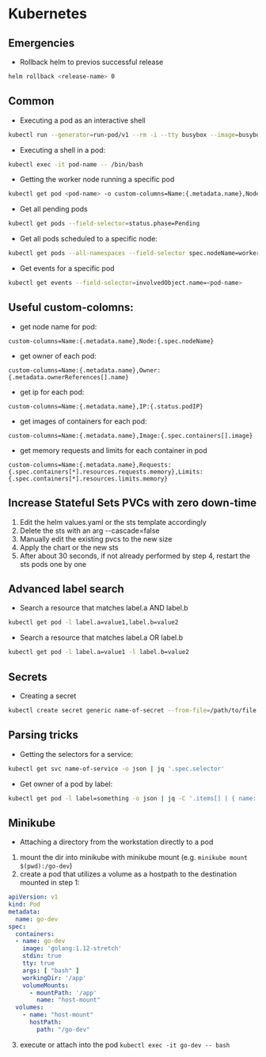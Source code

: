 # Kubernetes

## Emergencies

* Rollback helm to previos successful release

```bash
helm rollback <release-name> 0
```

## Common

* Executing a pod as an interactive shell

```bash
kubectl run --generator=run-pod/v1 --rm -i --tty busybox --image=busybox -- sh
```

* Executing a shell in a pod:

```bash
kubectl exec -it pod-name -- /bin/bash
```

* Getting the worker node running a specific pod

```bash
kubectl get pod <pod-name> -o custom-columns=Name:{.metadata.name},Node:{.spec.nodeName}
```

* Get all pending pods

```bash
kubectl get pods --field-selector=status.phase=Pending
```

* Get all pods scheduled to a specific node:

```bash
kubectl get pods --all-namespaces --field-selector spec.nodeName=worker1
```

* Get events for a specific pod

```bash
kubectl get events --field-selector=involvedObject.name=<pod-name>
```

## Useful custom-colomns:

* get node name for pod:

```
custom-columns=Name:{.metadata.name},Node:{.spec.nodeName}
```

* get owner of each pod:
```
custom-columns=Name:{.metadata.name},Owner:{.metadata.ownerReferences[].name}
```

* get ip for each pod:
```
custom-columns=Name:{.metadata.name},IP:{.status.podIP}
```

* get images of containers for each pod:
```
custom-columns=Name:{.metadata.name},Image:{.spec.containers[].image}
```

* get memory requests and limits for each container in pod

```
custom-columns=Name:{.metadata.name},Requests:{.spec.containers[*].resources.requests.memory},Limits:{.spec.containers[*].resources.limits.memory}
```

## Increase Stateful Sets PVCs with zero down-time

 1. Edit the helm values.yaml or the sts template accordingly
 2. Delete the sts with an arg --cascade=false
 3. Manually edit the existing pvcs to the new size
 4. Apply the chart or the new sts
 5. After about 30 seconds, if not already performed by step 4, restart the sts pods one by one

## Advanced label search

* Search a resource that matches label.a AND label.b

```bash
kubectl get pod -l label.a=value1,label.b=value2
```

* Search a resource that matches label.a OR label.b

```bash
kubectl get pod -l label.a=value1 -l label.b=value2
```

## Secrets

* Creating a secret

```bash
kubectl create secret generic name-of-secret --from-file=/path/to/file
```

## Parsing tricks

* Getting the selectors for a service:

```bash
kubectl get svc name-of-service -o json | jq '.spec.selector'
```

* Get owner of a pod by label:

```bash
kubectl get pod -l label=something -o json | jq -C '.items[] | { name: .metadata.name, owner: { kind: .metadata.ownerReferences[].kind, name: .metadata.ownerReferences[].name } } '
```

## Minikube

* Attaching a directory from the workstation directly to a pod

1. mount the dir into minikube with minikube mount (e.g. `minikube mount $(pwd):/go-dev`)
2. create a pod that utilizes a volume as a hostpath to the destination mounted in step 1:

```yaml
apiVersion: v1
kind: Pod
metadata:
  name: go-dev
spec:
  containers:
  - name: go-dev
    image: 'golang:1.12-stretch'
    stdin: true
    tty: true
    args: [ "bash" ]
    workingDir: '/app'
    volumeMounts:
      - mountPath: '/app'
        name: "host-mount"
  volumes:
    - name: "host-mount"
      hostPath:
        path: "/go-dev"
```
3. execute or attach into the pod `kubectl exec -it go-dev -- bash`
